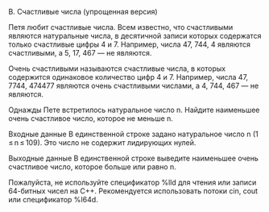B. Счастливые числа (упрощенная версия)

Петя любит счастливые числа. Всем известно, что счастливыми являются натуральные числа, в десятичной записи которых содержатся только счастливые цифры 4 и 7. Например, числа 47, 744, 4 являются счастливыми, а 5, 17, 467 — не являются.

Очень счастливыми называются счастливые числа, в которых содержится одинаковое количество цифр 4 и 7. Например, числа 47, 7744, 474477 являются очень счастливыми числами, а 4, 744, 467 — не являются.

Однажды Пете встретилось натуральное число n. Найдите наименьшее очень счастливое число, которое не меньше n.

Входные данные
В единственной строке задано натуральное число n (1 ≤ n ≤ 109). Это число не содержит лидирующих нулей.

Выходные данные
В единственной строке выведите наименьшее очень счастливое число, которое больше или равно n.

Пожалуйста, не используйте спецификатор %lld для чтения или записи 64-битных чисел на С++. Рекомендуется использовать потоки cin, cout или спецификатор %I64d.
